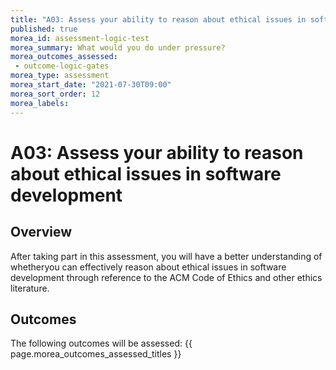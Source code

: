 ```yaml
---
title: "A03: Assess your ability to reason about ethical issues in software development"
published: true
morea_id: assessment-logic-test
morea_summary: What would you do under pressure?
morea_outcomes_assessed:
 - outcome-logic-gates
morea_type: assessment
morea_start_date: "2021-07-30T09:00"
morea_sort_order: 12
morea_labels:
---
```


# A03: Assess your ability to reason about ethical issues in software development

## Overview

After taking part in this assessment, you will have a better understanding of whetheryou can effectively reason about ethical issues in software development through reference to the ACM Code of Ethics and other ethics literature.

## Outcomes

The following outcomes will be assessed: {{ page.morea_outcomes_assessed_titles }}
